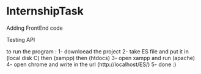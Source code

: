 # InternshipTask

Adding FrontEnd code

Testing API 



to run the program :
1- downloead the project
2- take ES file and put it in (local disk C) 
then (xampp)
then (htdocs)
3- open xampp and run (apache)
4- open chrome and write in the url (http://localhost/ES/)
5- done :)
